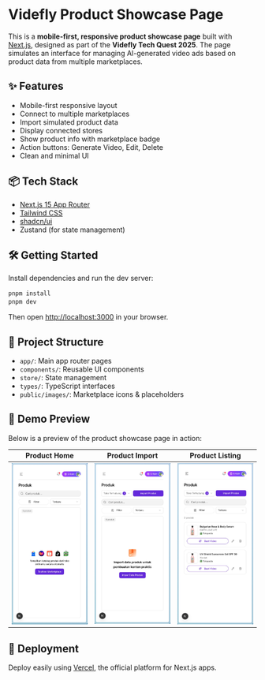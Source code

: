 # Videfly Product Showcase Page

This is a **mobile-first, responsive product showcase page** built with [Next.js](https://nextjs.org), designed as part of the **Videfly Tech Quest 2025**. The page simulates an interface for managing AI-generated video ads based on product data from multiple marketplaces.

## ✨ Features

- Mobile-first responsive layout
- Connect to multiple marketplaces
- Import simulated product data
- Display connected stores
- Show product info with marketplace badge
- Action buttons: Generate Video, Edit, Delete
- Clean and minimal UI 

## 📦 Tech Stack

- [Next.js 15 App Router](https://nextjs.org)
- [Tailwind CSS](https://tailwindcss.com)
- [shadcn/ui](https://ui.shadcn.com/)
- Zustand (for state management)

## 🛠️ Getting Started

Install dependencies and run the dev server:

```bash
pnpm install
pnpm dev
```

Then open [http://localhost:3000](http://localhost:3000) in your browser.

## 📁 Project Structure

- `app/`: Main app router pages
- `components/`: Reusable UI components
- `store/`: State management
- `types/`: TypeScript interfaces
- `public/images/`: Marketplace icons & placeholders

## 📸 Demo Preview

Below is a preview of the product showcase page in action:

| Product Home | Product Import | Product Listing |
|:------------:|:--------------:| :--------------:|
| ![Product Home](./public/images/home.jpeg) | ![Product Import](./public/images/import.jpeg)| ![Product Listing](./public/images/product-listing.jpeg) |


## 🚀 Deployment

Deploy easily using [Vercel](https://vercel.com), the official platform for Next.js apps.
